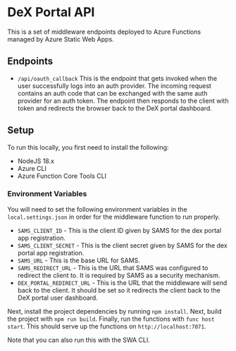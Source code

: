 # DeX Portal API

This is a set of middleware endpoints deployed to Azure Functions managed by Azure Static Web Apps.

## Endpoints

- `/api/oauth_callback`
  This is the endpoint that gets invoked when the user successfully logs into an auth provider. The incoming request contains an auth code that can be exchanged with the same auth provider for an auth token. The endpoint then responds to the client with token and redirects the browser back to the DeX portal dashboard.

## Setup

To run this locally, you first need to install the following:

- NodeJS 18.x
- Azure CLI
- Azure Function Core Tools CLI

### Environment Variables

You will need to set the following environment variables in the `local.settings.json` in order for the middleware function to run properly.

- `SAMS_CLIENT_ID` - This is the client ID given by SAMS for the dex portal app registration.
- `SAMS_CLIENT_SECRET` - This is the client secret given by SAMS for the dex portal app registration.
- `SAMS_URL` - This is the base URL for SAMS.
- `SAMS_REDIRECT_URL` - This is the URL that SAMS was configured to redirect the client to. It is required by SAMS as a security mechanism.
- `DEX_PORTAL_REDIRECT_URL` - This is the URL that the middleware will send back to the client. It should be set so it redirects the client back to the DeX portal user dashboard.

Next, install the project dependencies by running `npm install`.
Next, build the project with `npm run build`.
Finally, run the functions with `func host start`. This should serve up the functions on `http://localhost:7071`.

Note that you can also run this with the SWA CLI.
